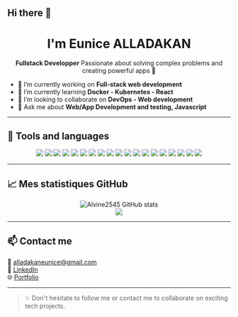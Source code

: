 ## Hi there 👋

<!--
**Alvine2545/Alvine2545** is a ✨ _special_ ✨ repository because its `README.md` (this file) appears on your GitHub profile.

Here are some ideas to get you started: -->

<!-- - 📫 How to reach me: ...
- 😄 Pronouns: ...
- ⚡ Fun fact: ...
-->


<h1 align="center"> I'm Eunice ALLADAKAN </h1>

<p align="center">
  <strong>Fullstack Developper</strong> Passionate about solving complex problems and creating powerful apps 🚀
</p>

- 🔭 I’m currently working on <strong> Full-stack web development </strong>
- 🌱 I’m currently learning <strong> Docker - Kubernetes - React </strong>
- 👯 I’m looking to collaborate on <strong> DevOps - Web development </strong>
- 💬 Ask me about <strong> Web/App Development and testing, Javascript </strong>

---

## 🧰 Tools and languages

<p align="center">
  <img src="https://img.shields.io/badge/TypeScript-3178C6?style=for-the-badge&logo=typescript&logoColor=white" />
  <img src="https://img.shields.io/badge/Java-ED8B00?style=for-the-badge&logo=java&logoColor=white" />
  <img src="https://img.shields.io/badge/JavaScript-F7DF1E?style=for-the-badge&logo=javascript&logoColor=black" />
  <img src="https://img.shields.io/badge/Angular-DD0031?style=for-the-badge&logo=angular&logoColor=white" />
  <img src="https://img.shields.io/badge/Laravel-FF2D20?style=for-the-badge&logo=laravel&logoColor=white" />
  <img src="https://img.shields.io/badge/Livewire-4E1DD7?style=for-the-badge&logoColor=white" />
  <img src="https://img.shields.io/badge/PHP-777BB4?style=for-the-badge&logo=php&logoColor=white" />
  <img src="https://img.shields.io/badge/React-61DAFB?style=for-the-badge&logo=react&logoColor=black" />
  <img src="https://img.shields.io/badge/Python-3776AB?style=for-the-badge&logo=python&logoColor=white" />
  <img src="https://img.shields.io/badge/Docker-2496ED?style=for-the-badge&logo=docker&logoColor=white" />
  <img src="https://img.shields.io/badge/Git-F05032?style=for-the-badge&logo=git&logoColor=white" />
  <img src="https://img.shields.io/badge/MongoDB-47A248?style=for-the-badge&logo=mongodb&logoColor=white" />
  <img src="https://img.shields.io/badge/MySQL-4479A1?style=for-the-badge&logo=mysql&logoColor=white" />
  <img src="https://img.shields.io/badge/Oracle-F80000?style=for-the-badge&logo=oracle&logoColor=white" />
  <img src="https://img.shields.io/badge/Node.js-339933?style=for-the-badge&logo=nodedotjs&logoColor=white" />
  <img src="https://img.shields.io/badge/Nginx-009639?style=for-the-badge&logo=nginx&logoColor=white" />
  <img src="https://img.shields.io/badge/Next.js-000000?style=for-the-badge&logo=nextdotjs&logoColor=white" />
  <img src="https://img.shields.io/badge/Linux-FCC624?style=for-the-badge&logo=linux&logoColor=black" />
  <img src="https://img.shields.io/badge/Flutter-02569B?style=for-the-badge&logo=flutter&logoColor=white" />
</p>

---

## 📈 Mes statistiques GitHub

<p align="center">
  <img src="https://github-readme-stats.vercel.app/api?username=Alvine2545&show_icons=true&theme=tokyonight" alt="Alvine2545 GitHub stats"/>
  <br/>
  <img src="https://github-readme-streak-stats.herokuapp.com/?user=Alvine2545&theme=tokyonight" />
</p>

---

## 📫 Contact me

📧 alladakaneunice@gmail.com  
💼 [LinkedIn](www.linkedin.com/in/eunice-alladakan)  
🌐 [Portfolio](https://portfolio.com)

---

> ✨ Don't hesitate to follow me or contact me to collaborate on exciting tech projects.

